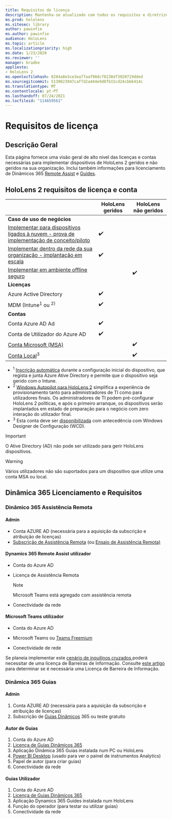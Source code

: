 ```yaml
---
title: Requisitos de licença
description: Mantenha-se atualizado com todos os requisitos e diretrizes de licenciamento necessários para a gestão de dispositivos móveis, HoloLens e Assistência Remota.
ms.prod: hololens
ms.sitesec: library
author: pawinfie
ms.author: pawinfie
audience: HoloLens
ms.topic: article
ms.localizationpriority: high
ms.date: 1/23/2020
ms.reviewer: ''
manager: bradke
appliesto:
- HoloLens 2
ms.openlocfilehash: 6284a8e3ce3ea77aaf98dcf8238df3920719dded
ms.sourcegitcommit: 5130823947caffd2a444e9d8fb15cd24cbb6414c
ms.translationtype: MT
ms.contentlocale: pt-PT
ms.lasthandoff: 07/24/2021
ms.locfileid: "114659561"
---
```

# <a name="license-requirements"></a>Requisitos de licença

## <a name="overview"></a>Descrição Geral
Esta página fornece uma visão geral de alto nível das licenças e contas necessárias para implementar dispositivos de HoloLens 2 geridos e não geridos na sua organização. Inclui também informações para licenciamento de Dinâmicos 365 [Remote Assist](#dynamics-365-remote-assist) e [Guides](#dynamics-365-guides).

## <a name="hololens-2-license-and-account-requirements"></a>HoloLens 2 requisitos de licença e conta


|                   | HoloLens geridos | HoloLens não geridos |
|-------------------|-----------------|---------------------|
| **Caso de uso de negócios** | | |
| [Implementar para dispositivos ligados à nuvem - prova de implementação de conceito/piloto](hololens-requirements.md#scenario-a-deploy-to-cloud-connected-devices)  | ✔️| |
| [Implementar dentro da rede da sua organização - implantação em escala](hololens-requirements.md#scenario-b-deploy-inside-your-organizations-network) | ✔️| |
| [Implementar em ambiente offline seguro](hololens-requirements.md#scenario-c-deploy-in-secure-offline-environment) | | ✔️ |
| **Licenças** | | |
| Azure Active Directory | ✔️ | |
| MDM (Intune<sup>1</sup> ou <sup>2)</sup> | ✔️  | |
| **Contas** |  | |
| Conta Azure AD Ad | ✔️ |  |
| Conta de Utilizador do Azure AD | ✔️ | |
| [Conta Microsoft (MSA)](/windows/security/identity-protection/access-control/microsoft-accounts)| | ✔️ |
| [Conta Local](/windows/security/identity-protection/access-control/local-accounts)<sup>3</sup> | | ✔️ |
- <sup>1</sup> [Inscrição automática](/mem/intune/enrollment/windows-enroll#enable-windows-10-automatic-enrollment) durante a configuração inicial do dispositivo, que regista e junta Azure Ative Directory e permite que o dispositivo seja gerido com o Intune.
- <sup>2</sup> [Windows Autopilot para HoloLens 2](hololens2-autopilot.md) simplifica a experiência de provisionamento tanto para administradores de TI como para utilizadores finais. Os administradores de TI podem pré-configurar HoloLens 2 políticas, e após o primeiro arranque, os dispositivos serão implantados em estado de preparação para o negócio com zero interação do utilizador final.
- <sup>3</sup> Esta conta deve ser [disponibilizada](hololens-provisioning.md#provisioning-package-hololens-wizard) com antecedência com Windows Designer de Configuração (WCD).

> [!IMPORTANT]
> O Ative Directory (AD) não pode ser utilizado para gerir HoloLens dispositivos.
 
> [!WARNING]
> Vários utilizadores não são suportados para um dispositivo que utilize uma conta MSA ou local.

## <a name="dynamics-365-licensing-and-requirements"></a>Dinâmica 365 Licenciamento e Requisitos

### <a name="dynamics-365-remote-assist"></a>Dinâmico 365 Assistência Remota 

#### <a name="admin"></a>Admin

- Conta AZURE AD (necessária para a aquisição da subscrição e atribuição de licenças)
- [Subscrição de Assistência Remota](/dynamics365/mixed-reality/remote-assist/buy-and-deploy-remote-assist) (ou [Ensaio de Assistência Remota)](/dynamics365/mixed-reality/remote-assist/try-remote-assist)
    
#### <a name="dynamics-365-remote-assist-user"></a>Dynamics 365 Remote Assist utilizador

- Conta do Azure AD

- Licença de Assistência Remota 

  > [!NOTE]
  > Microsoft Teams está agregado com assistência remota

- Conectividade da rede

#### <a name="microsoft-teams-user"></a>Microsoft Teams utilizador

- Conta do Azure AD

- Microsoft Teams ou [Teams Freemium](https://products.office.com/microsoft-teams/free)

- Conectividade de rede

Se planeia implementar este [cenário de inquilinos cruzados,](/dynamics365/mixed-reality/remote-assist/cross-tenant-overview#scenario-2-leasing-services-to-other-tenants)poderá necessitar de uma licença de Barreiras de Informação. Consulte [este artigo](/dynamics365/mixed-reality/remote-assist/cross-tenant-licensing-implementation#step-1-determine-if-information-barriers-are-necessary) para determinar se é necessária uma Licença de Barreira de Informação.

### <a name="dynamics-365-guides"></a>Dinâmica 365 Guias 

#### <a name="admin"></a>Admin

1. Conta AZURE AD (necessária para a aquisição da subscrição e atribuição de licenças)
2. Subscrição de [Guias Dinâmicos](/dynamics365/mixed-reality/guides/setup-step-one) 365 ou teste gratuito

#### <a name="guides-author"></a>Autor de Guias

1. Conta do Azure AD
1. [Licença de Guias Dinâmicos 365](/dynamics365/mixed-reality/guides/requirements)
1. Aplicação Dinâmica 365 Guias instalada num PC ou HoloLens
1. [Power BI Desktop](https://powerbi.microsoft.com/desktop/) (usado para ver o painel de instrumentos Analytics)
1. Papel de autor (para criar guias)
1. Conectividade da rede

#### <a name="guides-user"></a>Guias Utilizador

1. Conta do Azure AD
1. [Licença de Guias Dinâmicos 365](/dynamics365/mixed-reality/guides/requirements)
1. Aplicação Dynamics 365 Guides instalada num HoloLens
1. Função do operador (para testar ou utilizar guias)
1. Conectividade da rede
